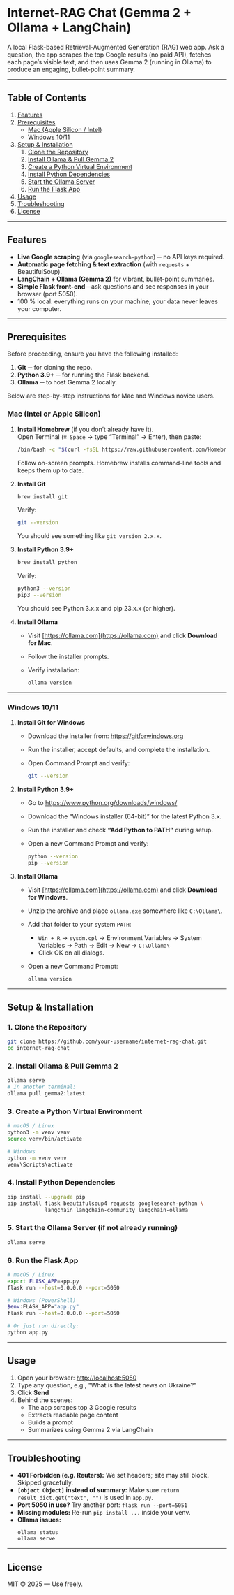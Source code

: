 # Internet-RAG Chat (Gemma 2 + Ollama + LangChain)

A local Flask-based Retrieval-Augmented Generation (RAG) web app. Ask a question, the app scrapes the top Google results (no paid API), fetches each page’s visible text, and then uses Gemma 2 (running in Ollama) to produce an engaging, bullet-point summary.

---

## Table of Contents

1. [Features](#features)  
2. [Prerequisites](#prerequisites)  
   - [Mac (Apple Silicon / Intel)](#mac-intel--apple-silicon)  
   - [Windows 10/11](#windows-1011)  
3. [Setup & Installation](#setup--installation)  
   1. [Clone the Repository](#1-clone-the-repository)  
   2. [Install Ollama & Pull Gemma 2](#2-install-ollama--pull-gemma-2)  
   3. [Create a Python Virtual Environment](#3-create-a-python-virtual-environment)  
   4. [Install Python Dependencies](#4-install-python-dependencies)  
   5. [Start the Ollama Server](#5-start-the-ollama-server)  
   6. [Run the Flask App](#6-run-the-flask-app)  
4. [Usage](#usage)  
5. [Troubleshooting](#troubleshooting)  
6. [License](#license)  

---

## Features

- **Live Google scraping** (via `googlesearch-python`) ─ no API keys required.  
- **Automatic page fetching & text extraction** (with `requests` + BeautifulSoup).  
- **LangChain + Ollama (Gemma 2)** for vibrant, bullet-point summaries.  
- **Simple Flask front-end**—ask questions and see responses in your browser (port 5050).  
- 100 % local: everything runs on your machine; your data never leaves your computer.

---

## Prerequisites

Before proceeding, ensure you have the following installed:

1. **Git** ─ for cloning the repo.  
2. **Python 3.9+** ─ for running the Flask backend.  
3. **Ollama** ─ to host Gemma 2 locally.  

Below are step-by-step instructions for Mac and Windows novice users.

### Mac (Intel or Apple Silicon)

1. **Install Homebrew** (if you don’t already have it).  
   Open Terminal (`⌘ Space` → type “Terminal” → Enter), then paste:

   ```bash
   /bin/bash -c "$(curl -fsSL https://raw.githubusercontent.com/Homebrew/install/HEAD/install.sh)"
   ```

   Follow on-screen prompts. Homebrew installs command-line tools and keeps them up to date.

2. **Install Git**

   ```bash
   brew install git
   ```

   Verify:

   ```bash
   git --version
   ```

   You should see something like `git version 2.x.x`.

3. **Install Python 3.9+**

   ```bash
   brew install python
   ```

   Verify:

   ```bash
   python3 --version
   pip3 --version
   ```

   You should see Python 3.x.x and pip 23.x.x (or higher).

4. **Install Ollama**

   - Visit [https://ollama.com](https://ollama.com) and click **Download for Mac**.  
   - Follow the installer prompts.  
   - Verify installation:

     ```bash
     ollama version
     ```

---

### Windows 10/11

1. **Install Git for Windows**

   - Download the installer from: https://gitforwindows.org  
   - Run the installer, accept defaults, and complete the installation.  
   - Open Command Prompt and verify:

     ```bash
     git --version
     ```

2. **Install Python 3.9+**

   - Go to https://www.python.org/downloads/windows/  
   - Download the “Windows installer (64-bit)” for the latest Python 3.x.  
   - Run the installer and check **“Add Python to PATH”** during setup.  
   - Open a new Command Prompt and verify:

     ```bash
     python --version
     pip --version
     ```

3. **Install Ollama**

   - Visit [https://ollama.com](https://ollama.com) and click **Download for Windows**.  
   - Unzip the archive and place `ollama.exe` somewhere like `C:\Ollama\`.  
   - Add that folder to your system `PATH`:  
     - `Win + R` → `sysdm.cpl` → Environment Variables → System Variables → Path → Edit → New → `C:\Ollama\`  
     - Click OK on all dialogs.  
   - Open a new Command Prompt:

     ```bash
     ollama version
     ```

---

## Setup & Installation

### 1. Clone the Repository

```bash
git clone https://github.com/your-username/internet-rag-chat.git
cd internet-rag-chat
```

### 2. Install Ollama & Pull Gemma 2

```bash
ollama serve
# In another terminal:
ollama pull gemma2:latest
```

### 3. Create a Python Virtual Environment

```bash
# macOS / Linux
python3 -m venv venv
source venv/bin/activate

# Windows
python -m venv venv
venv\Scripts\activate
```

### 4. Install Python Dependencies

```bash
pip install --upgrade pip
pip install flask beautifulsoup4 requests googlesearch-python \
            langchain langchain-community langchain-ollama
```

### 5. Start the Ollama Server (if not already running)

```bash
ollama serve
```

### 6. Run the Flask App

```bash
# macOS / Linux
export FLASK_APP=app.py
flask run --host=0.0.0.0 --port=5050

# Windows (PowerShell)
$env:FLASK_APP="app.py"
flask run --host=0.0.0.0 --port=5050

# Or just run directly:
python app.py
```

---

## Usage

1. Open your browser: [http://localhost:5050](http://localhost:5050)  
2. Type any question, e.g., "What is the latest news on Ukraine?"  
3. Click **Send**  
4. Behind the scenes:
   - The app scrapes top 3 Google results
   - Extracts readable page content
   - Builds a prompt
   - Summarizes using Gemma 2 via LangChain

---

## Troubleshooting

- **401 Forbidden (e.g. Reuters):** We set headers; site may still block. Skipped gracefully.  
- **`[object Object]` instead of summary:** Make sure `return result_dict.get("text", "")` is used in `app.py`.  
- **Port 5050 in use?** Try another port: `flask run --port=5051`  
- **Missing modules:** Re-run `pip install ...` inside your venv.  
- **Ollama issues:**  
  ```bash
  ollama status
  ollama serve
  ```

---

## License

MIT © 2025 — Use freely.

